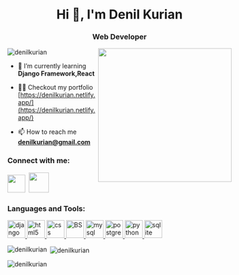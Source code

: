 <h1 align="center">Hi 👋, I'm Denil Kurian</h1>
<h3 align="center">Web Developer</h3>
<center><img align="right" width="300" src="https://cdn.dribbble.com/users/2057155/screenshots/4542166/laptop.gif"></center>

<p align="left"> <img src="https://komarev.com/ghpvc/?username=denilkurian&label=Profile%20views&color=0e75b6&style=flat" alt="denilkurian"/> </p>

- 🌱 I’m currently learning **Django Framework,React**

- 👨‍💻 Checkout my portfolio  [https://denilkurian.netlify.app/](https://denilkurian.netlify.app/)

- 📫 How to reach me **denilkurian@gmail.com**

<h3 align="left">Connect with me:</h3>
<p align="left">
<a href="https://www.linkedin.com/in/denil-kurian-7a992924a/"><img src="https://static-00.iconduck.com/assets.00/linkedin-icon-512x512-vkm0drb1.png" width="40px"></a>&nbsp;&nbsp;<a href="https://www.instagram.com/____denil__/"><img src="https://pbs.twimg.com/profile_images/1526231349354303489/3Bg-2ZsT_400x400.jpg" width="45px"></a>

<h3 align="left">Languages and Tools:</h3>
<p align="left"> <a href="https://www.djangoproject.com/" target="_blank" rel="noreferrer"> <img src="https://cdn.worldvectorlogo.com/logos/django.svg" alt="django" width="40" height="40"/> </a> <a href="https://www.w3.org/html/" target="_blank" rel="noreferrer"> <img src="https://cdn.pixabay.com/photo/2017/08/05/11/16/logo-2582748_1280.png" alt="html5" width="40" height="40"/> </a> <a href="#" target="_blank" rel="noreferrer"> <img src="https://cdn-icons-png.flaticon.com/512/919/919826.png" alt="css" width="40" height="40"/> </a> <a href="#" target="_blank" rel="noreferrer"> <img src="https://getbootstrap.com/docs/5.0/assets/brand/bootstrap-logo.svg" alt="BS" width="40" height="40"/> </a> <a href="https://www.mysql.com/" target="_blank" rel="noreferrer"> <img src="https://yt3.googleusercontent.com/ytc/AGIKgqNJxTuPRO4_zXZuUyfCz-sTL482_6R4w_zq6C9LBg=s900-c-k-c0x00ffffff-no-rj" alt="mysql" width="40" height="40"/> </a> <a href="https://www.postgresql.org" target="_blank" rel="noreferrer"> <img src="https://upload.wikimedia.org/wikipedia/commons/thumb/2/29/Postgresql_elephant.svg/1200px-Postgresql_elephant.svg.png" alt="postgresql" width="40" height="40"/> </a> <a href="https://www.python.org" target="_blank" rel="noreferrer"> <img src="https://upload.wikimedia.org/wikipedia/commons/thumb/c/c3/Python-logo-notext.svg/935px-Python-logo-notext.svg.png" alt="python" width="40" height="40"/> </a> <a href="https://www.sqlite.org/" target="_blank" rel="noreferrer"> <img src="https://www.vectorlogo.zone/logos/sqlite/sqlite-icon.svg" alt="sqlite" width="40" height="40"/> </a> </p>

<p><img align="left" src="https://github-readme-stats.vercel.app/api/top-langs?username=denilkurian&show_icons=true&locale=en&layout=compact" alt="denilkurian" /></p>

<p>&nbsp;<img align="center" src="https://github-readme-stats.vercel.app/api?username=denilkurian&show_icons=true&locale=en" alt="denilkurian" /></p>

<p><img align="center" src="https://github-readme-streak-stats.herokuapp.com/?user=denilkurian&" alt="denilkurian" /></p>
